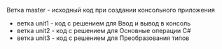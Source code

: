 Ветка master - исходный код при создании консольного приложения

* ветка unit1 - код с решением для Ввод и вывод в консоль
* ветка unit2 - код с решением для Основные операции C#
* ветка unit3 - код с решением для Преобразования типов
